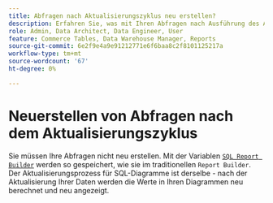 ```yaml
---
title: Abfragen nach Aktualisierungszyklus neu erstellen?
description: Erfahren Sie, was mit Ihren Abfragen nach Ausführung des Aktualisierungszyklus geschieht.
role: Admin, Data Architect, Data Engineer, User
feature: Commerce Tables, Data Warehouse Manager, Reports
source-git-commit: 6e2f9e4a9e91212771e6f6baa8c2f8101125217a
workflow-type: tm+mt
source-wordcount: '67'
ht-degree: 0%

---
```


# Neuerstellen von Abfragen nach dem Aktualisierungszyklus

Sie müssen Ihre Abfragen nicht neu erstellen. Mit der Variablen [`SQL Report Builder`](../dev-reports/sql-rpt-bldr.md) werden so gespeichert, wie sie im traditionellen `Report Builder`. Der Aktualisierungsprozess für SQL-Diagramme ist derselbe - nach der Aktualisierung Ihrer Daten werden die Werte in Ihren Diagrammen neu berechnet und neu angezeigt.

